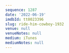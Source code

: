 ```yaml
---
sequence: 1287
date: '2022-06-19'
imdbId: tt0023396
slug: ride-him-cowboy-1932
venue: null
venueNotes: null
medium: iTunes
mediumNotes: null
---
```


